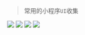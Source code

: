 > 常用的小程序`UI`收集

![](/screemshot/wux.jpg)
![](/screemshot/zanui.jpg)
![](/screemshot/weui.jpg)
![](/screemshot/other.jpg)
